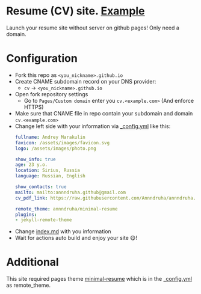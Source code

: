 # Resume (CV) site. [Example](https://cv.annndruha.space/)

Launch your resume site without server on github pages! Only need a domain.

# Configuration

* Fork this repo as `<you_nickname>.github.io`
* Create CNAME subdomain record on your DNS provider:
  * `cv` -> `<you_nickname>.github.io`
* Open fork repository settings
  * Go to `Pages/Custom domain` enter you `cv.<example.com>` (And enforce HTTPS)
* Make sure that CNAME file in repo contain your subdomain and domain `cv.<example.com>`
* Change left side with your information via [_config.yml](./_config.yml) like this:
  ```yaml
  fullname: Andrey Marakulin
  favicon: /assets/images/favicon.svg
  logo: /assets/images/photo.png
  
  show_info: true
  age: 23 y.o.
  location: Sirius, Russia
  language: Russian, English
  
  show_contacts: true
  mailto: mailto:annndruha.github@gmail.com
  cv_pdf_link: https://raw.githubusercontent.com/Annndruha/annndruha.github.io/main/pdf/cv_pdf.pdf
  
  remote_theme: annndruha/minimal-resume
  plugins:
  - jekyll-remote-theme
  ```
* Change [index.md](./index.md) with you information
* Wait for actions auto build and enjoy your site 😋!


# Additional

This site required pages theme [minimal-resume](https://github.com/Annndruha/minimal-resume) which is in the [_config.yml](./_config.yml) as remote_theme.
